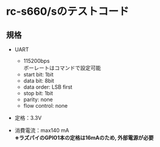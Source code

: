 # rc-s660/sのテストコード

## 規格
- UART
  - 115200bps  
    ボーレートはコマンドで設定可能
  - start bit: 1bit
  - data bit: 8bit
  - data order: LSB first
  - stop bit: 1bit
  - parity: none
  - flow control: none

- 定格：3.3V
- 消費電流：max140 mA  
  <b>※ラズパイのGPIO1本の定格は16mAのため, 外部電源が必要</b>